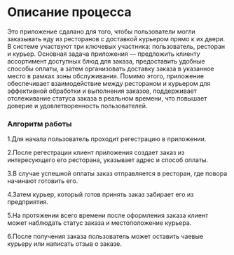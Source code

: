# Описание процесса
Это приложение сдалано для того, чтобы пользователи могли заказывать еду из ресторанов с доставкой курьером прямо к их двери. В системе участвуют три ключевых участника: пользователь, ресторан и курьер. Основная задача приложения — предложить клиенту ассортимент доступных блюд для заказа, предоставить удобные способы оплаты, а затем организовать доставку заказа в указанное место в рамках зоны обслуживания. Помимо этого, приложение обеспечивает взаимодействие между рестораном и курьером для эффективной обработки и выполнения заказов, поддерживает отслеживание статуса заказа в реальном времени, что повышает доверие и удовлетворенность пользователей.
### Алгоритм работы
1.Для начала пользователь проходит регестрацию в приложении. 

2.После регестрации клиент приложения создает заказ из интересующего его ресторана, указывает адрес и способ оплаты. 

3.В случае успешной оплаты заказ отправляется в ресторан, где повора начинают готовить его.

4.Затем курьер, который готов принять заказ забирает его из предприятия.

5.На протяжении всего времени после оформления заказа клиент может наблюдать статус заказа и местоположение курьера.

6.После получения заказа пользователь может оставить чаевые курьеру или написать отзыв о заказе.
